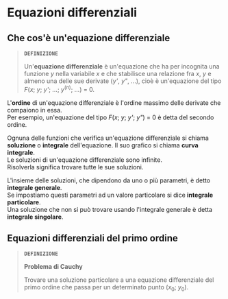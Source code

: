 # Equazioni differenziali

## Che cos'è un'equazione differenziale

> **`DEFINIZIONE`**
> 
> Un'**equazione differenziale** è un'equazione che ha per incognita una funzione *y* nella variabile *x* e che stabilisce una relazione fra *x*, *y* e almeno una delle sue derivate (*y'*, *y"*, ...), cioè è un'equazione del tipo *F*(*x*; *y*; *y'*; ...; *y*<sup>(<i>n</i>)</sup>; ...) = 0.

L'**ordine** di un'equazione differenziale è l'ordine massimo delle derivate che compaiono in essa.\
Per esempio, un'equazione del tipo *F*(*x*; *y*; *y'*; *y"*) = 0 è detta del secondo ordine.

Ognuna delle funzioni che verifica un'equazione differenziale si chiama **soluzione** o **integrale** dell'equazione. Il suo grafico si chiama **curva integrale**.\
Le soluzioni di un'equazione differenziale sono infinite.\
Risolverla significa trovare tutte le sue soluzioni.

L'insieme delle soluzioni, che dipendono da uno o più parametri, è detto **integrale generale**.\
Se impostiamo questi parametri ad un valore particolare si dice **integrale particolare**.\
Una soluzione che non si può trovare usando l'integrale generale è detta **integrale singolare**.

## Equazioni differenziali del primo ordine

> **`DEFINIZIONE`**
> 
> **Problema di Cauchy**
> 
> Trovare una soluzione particolare a una equazione differenziale del primo ordine che passa per un determinato punto (*x*<sub>0</sub>; *y*<sub>0</sub>).
